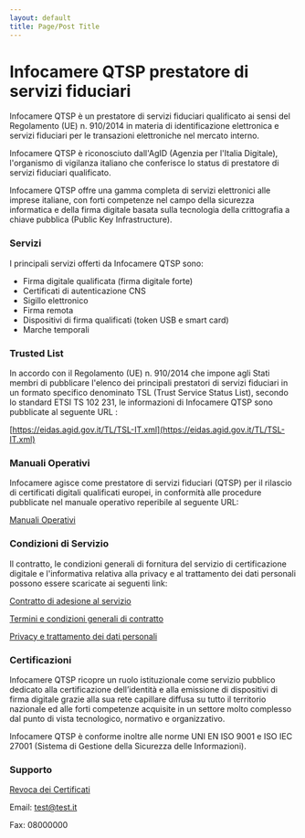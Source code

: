 ```yaml
---
layout: default
title: Page/Post Title
---
```


# Infocamere QTSP prestatore di servizi fiduciari

Infocamere QTSP è un prestatore di servizi fiduciari qualificato ai sensi del Regolamento (UE) n. 910/2014 in materia di identificazione elettronica e servizi fiduciari per le transazioni elettroniche nel mercato interno.

Infocamere QTSP è riconosciuto dall'AgID (Agenzia per l'Italia Digitale), l'organismo di vigilanza italiano che conferisce lo status di prestatore di servizi fiduciari qualificato.

Infocamere QTSP offre una gamma completa di servizi elettronici alle imprese italiane, con forti competenze nel campo della sicurezza informatica e della firma digitale basata sulla tecnologia della crittografia a chiave pubblica (Public Key Infrastructure).

### Servizi

I principali servizi offerti da Infocamere QTSP sono: 

* Firma digitale qualificata (firma digitale forte)
* Certificati di autenticazione CNS
* Sigillo elettronico
* Firma remota
* Dispositivi di firma qualificati (token USB e smart card)
* Marche temporali

### Trusted List

In accordo con il Regolamento (UE) n. 910/2014 che impone agli Stati membri di pubblicare l'elenco dei principali prestatori di servizi fiduciari in un formato specifico denominato TSL (Trust Service Status List), secondo lo standard ETSI TS 102 231, le informazioni di Infocamere QTSP sono pubblicate al seguente URL :

[https://eidas.agid.gov.it/TL/TSL-IT.xml](https://eidas.agid.gov.it/TL/TSL-IT.xml)

### Manuali Operativi

Infocamere agisce come prestatore di servizi fiduciari (QTSP) per il rilascio di certificati digitali  qualificati europei, in conformità alle procedure pubblicate nel manuale operativo reperibile al seguente URL:

<i class="far fa-file-pdf"></i> [Manuali Operativi](https://id.infocamere.it/../manuali_operativi)

### Condizioni di Servizio

Il contratto, le condizioni generali di fornitura del servizio di certificazione digitale e l'informativa relativa alla privacy e al trattamento dei dati personali possono essere scaricate ai seguenti link:

[Contratto di adesione al servizio](https://contratto)

[Termini e condizioni generali di contratto](https://contratto)

[Privacy e trattamento dei dati personali](https://contratto)


### Certificazioni

Infocamere QTSP ricopre un ruolo istituzionale come servizio pubblico dedicato alla certificazione dell’identità e alla emissione di dispositivi di firma digitale grazie alla sua rete capillare diffusa su tutto il territorio nazionale ed alle forti competenze acquisite in un settore molto complesso dal punto di vista tecnologico, normativo e organizzativo.

Infocamere QTSP è conforme inoltre alle norme UNI EN ISO 9001 e ISO IEC 27001 (Sistema di Gestione della Sicurezza delle Informazioni).

### Supporto
[Revoca dei Certificati](https://revoca)

Email: test@test.it

Fax: 08000000


